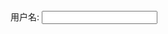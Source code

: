 <!DOCTYPE html>
<html lang="en">
<head>
    <meta charset="UTF-8">
    <title>Title</title>
</head>
<body>
    <lable for="username">用户名:</lable>
    <input id="username" type="text" name="user">
</body>
</html>